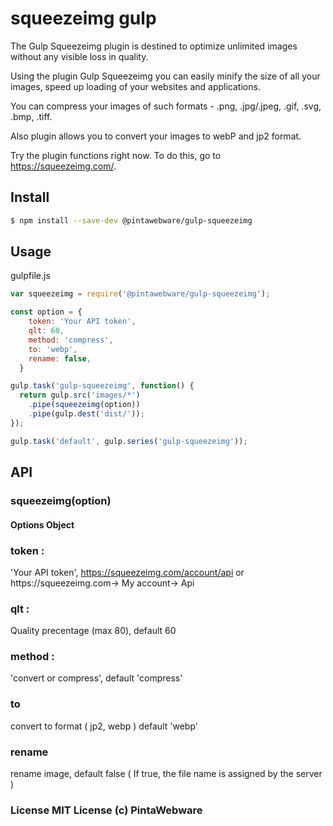 # squeezeimg gulp

The Gulp Squeezeimg plugin is destined to optimize unlimited images without any visible loss in quality.

Using the plugin Gulp Squeezeimg you can easily minify the size of all your images, speed up loading of your websites and applications.

You can compress your images of such formats - .png, .jpg/.jpeg, .gif, .svg, .bmp, .tiff.

Also plugin allows you to convert your images to webP and jp2 format.

Try the plugin functions right now. To do this, go to https://squeezeimg.com/.

## Install

```sh
$ npm install --save-dev @pintawebware/gulp-squeezeimg
```


## Usage
 gulpfile.js 
```js
var squeezeimg = require('@pintawebware/gulp-squeezeimg');

const option = {
    token: 'Your API token',
    qlt: 60,
    method: 'compress',
    to: 'webp',
    rename: false,
  }

gulp.task('gulp-squeezeimg', function() {
  return gulp.src('images/*') 
    .pipe(squeezeimg(option))
    .pipe(gulp.dest('dist/'));
});

gulp.task('default', gulp.series('gulp-squeezeimg'));
```

## API

### squeezeimg(option)

#### Options Object
### token : 
 'Your API token', https://squeezeimg.com/account/api  or https://squeezeimg.com-> My account-> Api
### qlt :
 Quality precentage (max 80), default 60
### method : 
'convert or compress', default 'compress'
### to
convert to format ( jp2, webp ) default 'webp'
### rename 
rename image, default false  ( If true, the file name is assigned by the server )

### License MIT License (c) PintaWebware
